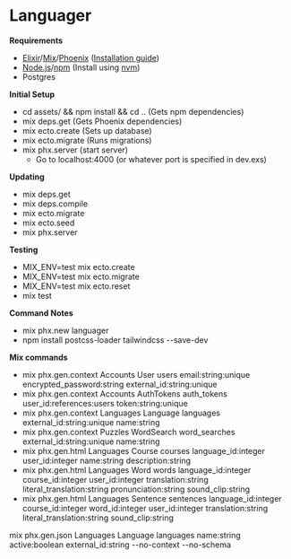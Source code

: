 # Languager


__Requirements__
- [Elixir](http://elixir-lang.org/)/[Mix](http://elixir-lang.org/getting-started/mix-otp/introduction-to-mix.html)/[Phoenix](http://www.phoenixframework.org/) ([Installation guide](http://www.phoenixframework.org/docs/installation))
- [Node.js](https://nodejs.org/en/)/[npm](https://www.npmjs.com/) (Install using [nvm](https://github.com/creationix/nvm))
- Postgres

__Initial Setup__
- cd assets/ && npm install && cd .. (Gets npm dependencies)
- mix deps.get (Gets Phoenix dependencies)
- mix ecto.create (Sets up database)
- mix ecto.migrate (Runs migrations)
- mix phx.server (start server)
    - Go to localhost:4000 (or whatever port is specified in dev.exs)

__Updating__
- mix deps.get
- mix deps.compile
- mix ecto.migrate
- mix ecto.seed
- mix phx.server


__Testing__
- MIX_ENV=test mix ecto.create
- MIX_ENV=test mix ecto.migrate
- MIX_ENV=test mix ecto.reset
- mix test



__Command Notes__
- mix phx.new languager
- npm install postcss-loader tailwindcss --save-dev

__Mix commands__
- mix phx.gen.context Accounts User users email:string:unique encrypted_password:string external_id:string:unique
- mix phx.gen.context Accounts AuthTokens auth_tokens user_id:references:users token:string:unique
- mix phx.gen.context Languages Language languages external_id:string:unique name:string
- mix phx.gen.context Puzzles WordSearch word_searches external_id:string:unique name:string
- mix phx.gen.html Languages Course courses language_id:integer user_id:integer name:string description:string 
- mix phx.gen.html Languages Word words language_id:integer course_id:integer user_id:integer translation:string literal_translation:string pronunciation:string sound_clip:string 
- mix phx.gen.html Languages Sentence sentences language_id:integer course_id:integer word_id:integer user_id:integer translation:string literal_translation:string sound_clip:string 


mix phx.gen.json Languages Language languages name:string active:boolean external_id:string --no-context --no-schema
